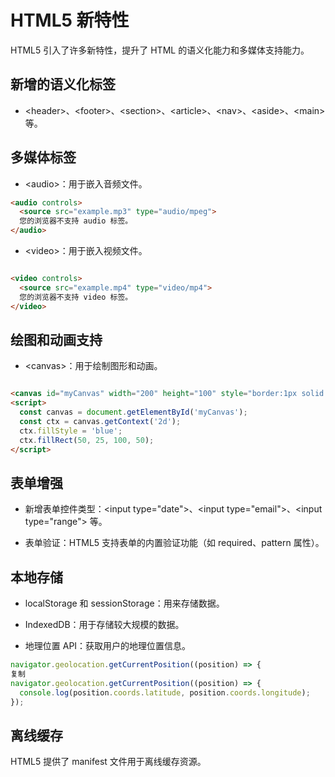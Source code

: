 # HTML5 新特性

HTML5 引入了许多新特性，提升了 HTML 的语义化能力和多媒体支持能力。

## 新增的语义化标签

- \<header>、\<footer>、\<section>、\<article>、\<nav>、\<aside>、\<main> 等。

## 多媒体标签

- \<audio>：用于嵌入音频文件。

```html
<audio controls>
  <source src="example.mp3" type="audio/mpeg">
  您的浏览器不支持 audio 标签。
</audio>
```

- \<video>：用于嵌入视频文件。

```html

<video controls>
  <source src="example.mp4" type="video/mp4">
  您的浏览器不支持 video 标签。
</video>
```

## 绘图和动画支持

- \<canvas>：用于绘制图形和动画。

```html

<canvas id="myCanvas" width="200" height="100" style="border:1px solid #000;"></canvas>
<script>
  const canvas = document.getElementById('myCanvas');
  const ctx = canvas.getContext('2d');
  ctx.fillStyle = 'blue';
  ctx.fillRect(50, 25, 100, 50);
</script>
```

## 表单增强

- 新增表单控件类型：\<input type="date">、\<input type="email">、\<input type="range"> 等。

- 表单验证：HTML5 支持表单的内置验证功能（如 required、pattern 属性）。

## 本地存储

- localStorage 和 sessionStorage：用来存储数据。

- IndexedDB：用于存储较大规模的数据。

- 地理位置 API：获取用户的地理位置信息。

```javascript
navigator.geolocation.getCurrentPosition((position) => {
复制
navigator.geolocation.getCurrentPosition((position) => {
  console.log(position.coords.latitude, position.coords.longitude);
});
```

## 离线缓存  

HTML5 提供了 manifest 文件用于离线缓存资源。
